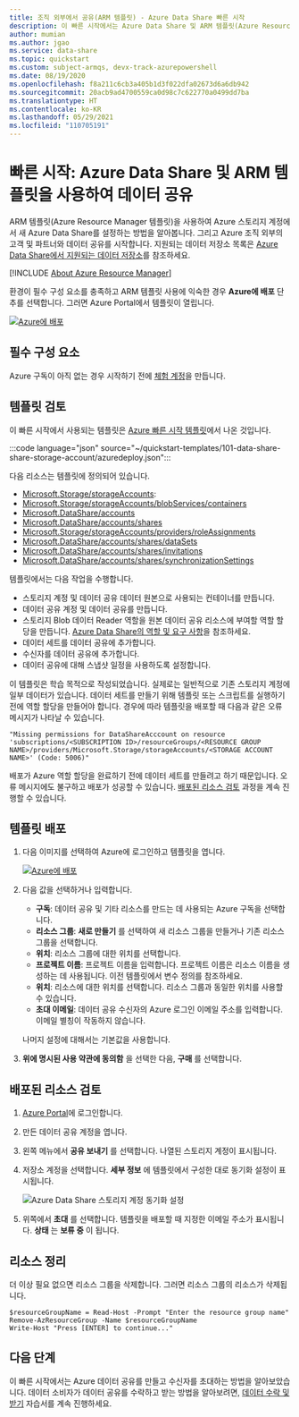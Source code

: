 ```yaml
---
title: 조직 외부에서 공유(ARM 템플릿) - Azure Data Share 빠른 시작
description: 이 빠른 시작에서는 Azure Data Share 및 ARM 템플릿(Azure Resource Manager 템플릿)을 사용하여 고객 및 파트너와 데이터를 공유하는 방법을 알아봅니다.
author: mumian
ms.author: jgao
ms.service: data-share
ms.topic: quickstart
ms.custom: subject-armqs, devx-track-azurepowershell
ms.date: 08/19/2020
ms.openlocfilehash: f8a211c6cb3a405b1d3f022dfa02673d6a6db942
ms.sourcegitcommit: 20acb9ad4700559ca0d98c7c622770a0499dd7ba
ms.translationtype: HT
ms.contentlocale: ko-KR
ms.lasthandoff: 05/29/2021
ms.locfileid: "110705191"
---
```

# <a name="quickstart-share-data-using-azure-data-share-and-arm-template"></a>빠른 시작: Azure Data Share 및 ARM 템플릿을 사용하여 데이터 공유

ARM 템플릿(Azure Resource Manager 템플릿)을 사용하여 Azure 스토리지 계정에서 새 Azure Data Share를 설정하는 방법을 알아봅니다. 그리고 Azure 조직 외부의 고객 및 파트너와 데이터 공유를 시작합니다. 지원되는 데이터 저장소 목록은 [Azure Data Share에서 지원되는 데이터 저장소](./supported-data-stores.md)를 참조하세요.

[!INCLUDE [About Azure Resource Manager](../../includes/resource-manager-quickstart-introduction.md)]

환경이 필수 구성 요소를 충족하고 ARM 템플릿 사용에 익숙한 경우 **Azure에 배포** 단추를 선택합니다. 그러면 Azure Portal에서 템플릿이 열립니다.

[![Azure에 배포](../media/template-deployments/deploy-to-azure.svg)](https://portal.azure.com/#create/Microsoft.Template/uri/https%3A%2F%2Fraw.githubusercontent.com%2FAzure%2Fazure-quickstart-templates%2Fmaster%2F101-data-share-share-storage-account%2Fazuredeploy.json)

## <a name="prerequisites"></a>필수 구성 요소

Azure 구독이 아직 없는 경우 시작하기 전에 [체험 계정](https://azure.microsoft.com/free/)을 만듭니다.

## <a name="review-the-template"></a>템플릿 검토

이 빠른 시작에서 사용되는 템플릿은 [Azure 빠른 시작 템플릿](https://azure.microsoft.com/resources/templates/101-data-share-share-storage-account/)에서 나온 것입니다.

:::code language="json" source="~/quickstart-templates/101-data-share-share-storage-account/azuredeploy.json":::

다음 리소스는 템플릿에 정의되어 있습니다.

* [Microsoft.Storage/storageAccounts](/azure/templates/microsoft.storage/storageaccounts):
* [Microsoft.Storage/storageAccounts/blobServices/containers](/azure/templates/microsoft.storage/storageaccounts/blobservices/containers)
* [Microsoft.DataShare/accounts](/azure/templates/microsoft.datashare/accounts)
* [Microsoft.DataShare/accounts/shares](/azure/templates/microsoft.datashare/accounts/shares)
* [Microsoft.Storage/storageAccounts/providers/roleAssignments](/azure/templates/microsoft.authorization/roleassignments)
* [Microsoft.DataShare/accounts/shares/dataSets](/azure/templates/microsoft.datashare/accounts/shares/datasets)
* [Microsoft.DataShare/accounts/shares/invitations](/azure/templates/microsoft.datashare/accounts/shares/invitations)
* [Microsoft.DataShare/accounts/shares/synchronizationSettings](/azure/templates/microsoft.datashare/accounts/shares/synchronizationsettings)

템플릿에서는 다음 작업을 수행합니다.

* 스토리지 계정 및 데이터 공유 데이터 원본으로 사용되는 컨테이너를 만듭니다.
* 데이터 공유 계정 및 데이터 공유를 만듭니다.
* 스토리지 Blob 데이터 Reader 역할을 원본 데이터 공유 리소스에 부여할 역할 할당을 만듭니다. [Azure Data Share의 역할 및 요구 사항](./concepts-roles-permissions.md)을 참조하세요.
* 데이터 세트를 데이터 공유에 추가합니다.
* 수신자를 데이터 공유에 추가합니다.
* 데이터 공유에 대해 스냅샷 일정을 사용하도록 설정합니다.

이 템플릿은 학습 목적으로 작성되었습니다. 실제로는 일반적으로 기존 스토리지 계정에 일부 데이터가 있습니다. 데이터 세트를 만들기 위해 템플릿 또는 스크립트를 실행하기 전에 역할 할당을 만들어야 합니다. 경우에 따라 템플릿을 배포할 때 다음과 같은 오류 메시지가 나타날 수 있습니다.

```plaintext
"Missing permissions for DataShareAcccount on resource 'subscriptions/<SUBSCRIPTION ID>/resourceGroups/<RESOURCE GROUP NAME>/providers/Microsoft.Storage/storageAccounts/<STORAGE ACCOUNT NAME>' (Code: 5006)"
```

배포가 Azure 역할 할당을 완료하기 전에 데이터 세트를 만들려고 하기 때문입니다. 오류 메시지에도 불구하고 배포가 성공할 수 있습니다. [배포된 리소스 검토](#review-deployed-resources) 과정을 계속 진행할 수 있습니다.

## <a name="deploy-the-template"></a>템플릿 배포

1. 다음 이미지를 선택하여 Azure에 로그인하고 템플릿을 엽니다.

    [![Azure에 배포](../media/template-deployments/deploy-to-azure.svg)](https://portal.azure.com/#create/Microsoft.Template/uri/https%3A%2F%2Fraw.githubusercontent.com%2FAzure%2Fazure-quickstart-templates%2Fmaster%2F101-data-share-share-storage-account%2Fazuredeploy.json)
1. 다음 값을 선택하거나 입력합니다.

    * **구독**: 데이터 공유 및 기타 리소스를 만드는 데 사용되는 Azure 구독을 선택합니다.
    * **리소스 그룹**: **새로 만들기** 를 선택하여 새 리소스 그룹을 만들거나 기존 리소스 그룹을 선택합니다.
    * **위치**: 리소스 그룹에 대한 위치를 선택합니다.
    * **프로젝트 이름**: 프로젝트 이름을 입력합니다.  프로젝트 이름은 리소스 이름을 생성하는 데 사용됩니다.  이전 템플릿에서 변수 정의를 참조하세요.
    * **위치**: 리소스에 대한 위치를 선택합니다.  리소스 그룹과 동일한 위치를 사용할 수 있습니다.
    * **초대 이메일**: 데이터 공유 수신자의 Azure 로그인 이메일 주소를 입력합니다.  이메일 별칭이 작동하지 않습니다.

    나머지 설정에 대해서는 기본값을 사용합니다.
1. **위에 명시된 사용 약관에 동의함** 을 선택한 다음, **구매** 를 선택합니다.

## <a name="review-deployed-resources"></a>배포된 리소스 검토

1. [Azure Portal](https://portal.azure.com)에 로그인합니다.
1. 만든 데이터 공유 계정을 엽니다.
1. 왼쪽 메뉴에서 **공유 보내기** 를 선택합니다.  나열된 스토리지 계정이 표시됩니다.
1. 저장소 계정을 선택합니다.  **세부 정보** 에 템플릿에서 구성한 대로 동기화 설정이 표시됩니다.

    ![Azure Data Share 스토리지 계정 동기화 설정](./media/share-your-data-arm/azure-data-share-storage-account-synchronization-settings.png)
1. 위쪽에서 **초대** 를 선택합니다. 템플릿을 배포할 때 지정한 이메일 주소가 표시됩니다. **상태** 는 **보류 중** 이 됩니다.

## <a name="clean-up-resources"></a>리소스 정리

더 이상 필요 없으면 리소스 그룹을 삭제합니다. 그러면 리소스 그룹의 리소스가 삭제됩니다.

```azurepowershell-interactive
$resourceGroupName = Read-Host -Prompt "Enter the resource group name"
Remove-AzResourceGroup -Name $resourceGroupName
Write-Host "Press [ENTER] to continue..."
```

## <a name="next-steps"></a>다음 단계

이 빠른 시작에서는 Azure 데이터 공유를 만들고 수신자를 초대하는 방법을 알아보았습니다. 데이터 소비자가 데이터 공유를 수락하고 받는 방법을 알아보려면, [데이터 수락 및 받기](subscribe-to-data-share.md) 자습서를 계속 진행하세요.

